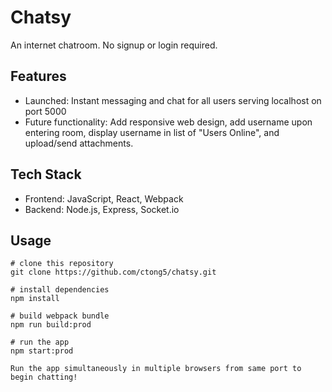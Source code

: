 # Chatsy
An internet chatroom. No signup or login required.

## Features
* Launched: Instant messaging and chat for all users serving localhost on port 5000  
* Future functionality: Add responsive web design, add username upon entering room, display username in list of "Users Online", and upload/send attachments.


## Tech Stack
* Frontend: JavaScript, React, Webpack
* Backend: Node.js, Express, Socket.io

## Usage

```
# clone this repository
git clone https://github.com/ctong5/chatsy.git

# install dependencies
npm install

# build webpack bundle
npm run build:prod

# run the app
npm start:prod

Run the app simultaneously in multiple browsers from same port to begin chatting!
```
